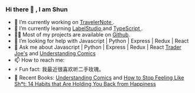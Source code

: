 ### Hi there 👋 , I am Shun

- 🔭 I’m currently working on [TravelerNote ](https://github.com/Shununit6/TravelerNote).
- 🌱 I’m currently learning [LabelStudio ](https://labelstud.io/) and [TypeScript ](https://www.typescriptlang.org/).
- 👨‍💻 Most of my projects are available on [Github]().
- 🤔 I’m looking for help with Javascript | Python | Express | Redux | React
- 💬 Ask me about Javascript | Python | Express | Redux | React [Trader Joe's](https://www.traderjoes.com/home#) and [Understanding Comics](https://scottmccloud.com/2-print/1-uc/)
- 📫 How to reach me: 
- ⚡ Fun fact: 我最近很喜欢听二手玫瑰。
- 📖 Recent Books: [Understanding Comics](https://scottmccloud.com/2-print/1-uc/) and [How to Stop Feeling Like Sh*t: 14 Habits that Are Holding You Back from Happiness](https://www.barnesandnoble.com/w/how-to-stop-feeling-like-sh-t-andrea-owen/1126365131)
  
<!--
**Shununit6/Shununit6** is a ✨ _special_ ✨ repository because its `README.md` (this file) appears on your GitHub profile.

Here are some ideas to get you started:

- 🔭 I’m currently working on ...
- 🌱 I’m currently learning ...
- 👯 I’m looking to collaborate on ...
- 🤔 I’m looking for help with ...
- 💬 Ask me about ...
- 📫 How to reach me: ...
- 😄 Pronouns: ...
- ⚡ Fun fact: ...
-->
